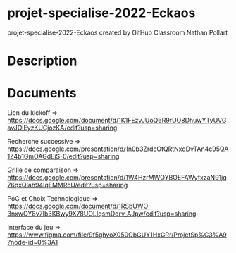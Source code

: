 # projet-specialise-2022-Eckaos
projet-specialise-2022-Eckaos created by GitHub Classroom
Nathan Pollart


# Description


# Documents

Lien du kickoff => https://docs.google.com/document/d/1K1FEzvJUoQ6R9rUO8DhuwYTyUVGavJOlEyzKUCjozKA/edit?usp=sharing

Recherche successive => https://docs.google.com/presentation/d/1n0b3ZrdcOtQRtNxdDvTAn4c95QA1Z4b1GmOAGdEjS-0/edit?usp=sharing

Grille de comparaison => https://docs.google.com/presentation/d/1W4HzrMWQYBOEFAWyfxzaN91jq76qxQIah94IqEMMRcU/edit?usp=sharing

PoC et Choix Technologique => https://docs.google.com/document/d/1RSbUWO-3nxwOY8v7Ib3KBwy9X78UOLIqsmDdrv_AJpw/edit?usp=sharing

Interface du jeu => https://www.figma.com/file/9f5ghyoX050ObGUY1HxGRr/ProjetSp%C3%A9?node-id=0%3A1
